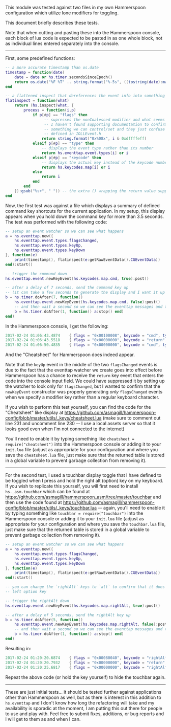 This module was tested against two files in my own Hammerspoon configuration which utilize lone modifiers for toggling.

This document briefly describes these tests.

Note that when cutting and pasting these into the Hammerspoon console, each block of lua code is expected to be pasted in as one whole block, not as individual lines entered separately into the console.

- - -

First, some predefined functions:

~~~lua
-- a more accurate timestamp than os.date
timestamp = function(date)
    date = date or hs.timer.secondsSinceEpoch()
    return os.date("%F %T" .. string.format("%-5s", ((tostring(date):match("(%.%d+)$")) or "")), math.floor(date))
end

-- a flattened inspect that dereferences the event info into something more human friendly
flatinspect = function(what)
    return (hs.inspect(what, {
        process = function(i,p)
            if p[#p] == "flags" then
                 -- supresses the nonCoalesced modifier and what seems to be a synthesized event flag, though
                 -- I haven't found supporting documentation to confirm this.  These two modifiers are not
                 -- something we can control/set and they just confuse things when comparing against the values
                 -- defined in IOLLEvent.h
                return string.format("0x%08x", i & 0xdffffeff)
            elseif p[#p] == "type" then
                -- displays the event type rather than its number
                return hs.eventtap.event.types[i] or i
            elseif p[#p] == "keycode" then
                -- displays the actual key instead of the keycode number
                return hs.keycodes.map[i] or i
            else
                return i
            end
        end
    }):gsub("%s+", " ")) -- the extra () wrapping the return value suppresses string.gsub's second return value
end
~~~

Now, the first test was against a file which displays a summary of defined command key shortcuts for the current application.  In my setup, this display appears when you hold down the command key for more than 3.5 seconds.  The test was performed with the following code:

~~~lua
-- setup an event watcher so we can see what happens
a = hs.eventtap.new({
    hs.eventtap.event.types.flagsChanged,
    hs.eventtap.event.types.keyUp,
    hs.eventtap.event.types.keyDown
}, function(e)
    print(timestamp(), flatinspect(e:getRawEventData().CGEventData))
end):start()

-- trigger the command down
hs.eventtap.event.newKeyEvent(hs.keycodes.map.cmd, true):post()

-- after a delay of 7 seconds, send the command key up
-- (it can take a few seconds to generate the display and I want it up long enough to confirm it works)
b = hs.timer.doAfter(7, function()
    hs.eventtap.event.newKeyEvent(hs.keycodes.map.cmd, false):post()
    -- and then wait a second so we can see the eventtap messages and then kill it as well
    b = hs.timer.doAfter(1, function() a:stop() end)
end)
~~~

In the Hammerspoon console, I get the following:

~~~lua
2017-02-24 01:06:43.4874	{ flags = "0x00100008", keycode = "cmd", type = "flagsChanged" }
2017-02-24 01:06:43.5518	{ flags = "0x00000000", keycode = "return", type = "keyUp" }
2017-02-24 01:06:50.4835	{ flags = "0x00000000", keycode = "cmd", type = "flagsChanged" }
~~~

And the "Cheatsheet" for Hammerspoon does indeed appear.

Note that the `keyUp` event in the middle of the two `flagsChanged` events is due to the fact that the eventtap watcher we create goes into effect before Hammerspoon has a chance to receive the `return` key event that enters the code into the console input field.  We could have suppressed it by setting up the watcher to look only for `flagsChanged`, but I wanted to confirm that the `newKeyEvent` constructor was properly generating *only* `flagsChanged` events when we specify a modifier key rather than a regular keyboard character.

If you wish to perform this test yourself, you can find the code for the "Cheatsheet" like display at https://github.com/asmagill/hammerspoon-config/blob/master/utils/_keys/cheatsheet.lua (make sure to comment out line 231 and uncomment line 230 -- I use a local assets server so that it looks good even when I'm not connected to the internet)

You'll need to enable it by typing something like `cheatsheet = require("cheatsheet")` into the Hammerspoon console or adding it to your `init.lua` file (adjust as appropriate for your configuration and where you save the `cheatsheet.lua` file, just make sure that the returned table is stored in a global variable to prevent garbage collection from removing it).

- - -

For the second test, I used a touchbar display toggle that I have defined to be toggled when I press and hold the right alt (option) key on my keyboard.  If you wish to replicate this yourself, you will first need to install `hs._asm.touchbar` which can be found at https://github.com/asmagill/hammerspoon_asm/tree/master/touchbar and then use the code found at https://github.com/asmagill/hammerspoon-config/blob/master/utils/_keys/touchbar.lua -- again, you'll need to enable it by typing something like `touchbar = require("touchbar")` into the Hammerspoon console or adding it to your `init.lua` file (adjust as appropriate for your configuration and where you save the `touchbar.lua` file, just make sure that the returned table is stored in a global variable to prevent garbage collection from removing it).

~~~lua
-- setup an event watcher so we can see what happens
a = hs.eventtap.new({
    hs.eventtap.event.types.flagsChanged,
    hs.eventtap.event.types.keyUp,
    hs.eventtap.event.types.keyDown
}, function(e)
    print(timestamp(), flatinspect(e:getRawEventData().CGEventData))
end):start()

-- you can change the `rightAlt` keys to `alt` to confirm that it does *not* bring up the touchbar for the
-- left option key

-- trigger the rightAlt down
hs.eventtap.event.newKeyEvent(hs.keycodes.map.rightAlt, true):post()

-- after a delay of 5 seconds, send the rightAlt key up
b = hs.timer.doAfter(5, function()
    hs.eventtap.event.newKeyEvent(hs.keycodes.map.rightAlt, false):post()
    -- and then wait a second so we can see the eventtap messages and then kill it as well
    b = hs.timer.doAfter(1, function() a:stop() end)
end)
~~~

Resulting in:

~~~lua
2017-02-24 01:20:20.6874	{ flags = "0x00080040", keycode = "rightAlt", type = "flagsChanged" }
2017-02-24 01:20:20.7932	{ flags = "0x00000000", keycode = "return", type = "keyUp" }
2017-02-24 01:20:25.6817	{ flags = "0x00000000", keycode = "rightAlt", type = "flagsChanged" }
~~~

Repeat the above code (or hold the key yourself) to hide the touchbar again.

- - -

These are just initial tests... it should be tested further against applications other than Hammerspoon as well, but as there is interest in this addition to `hs.eventtap` and I don't know how long the refactoring will take and my availability is sporadic at the moment, I am putting this out there for people to use and play with.  Feel free to submit fixes, additions, or bug reports and I will get to them as and when I can.
